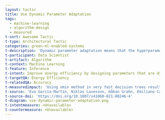 ```yaml
---
layout: tactic
title: Use Dynamic Parameter Adaptation
tags:
  - machine-learning
  - algorithm-design
  - measured
t-sort: Awesome Tactic
t-type: Architectural Tactic
categories: green-ml-enabled-systems
t-description: 'Dynamic parameter adaptation means that the hyperparameters of a machine learning model are dynamically adapted based on the input data, instead of determining the exact parameters values in the algorithm. For example, García-Martín et al (2021) used an nmin adaptation method for very fast decision trees. The nmin method allows the algorithm to grow faster in those branches where there is more confidence in creating a split and delaying the split on the less confident branches. This method resulted in decreased energy consumption.'
t-participant: Data Scientist
t-artifact: Algorithm
t-context: Machine Learning
t-feature: Inference
t-intent: Improve energy efficiency by designing parameters that are dynamically adapted based on input data
t-targetQA: Energy Efficiency
t-relatedQA: Accuracy
t-measuredimpact: 'Using nmin method in very fast decision trees resulted in lower energy consumption in 22 out of 29 of the tested datasets, with an average of 7% decrease in energy footprint. Additionally, nmin showed higher accuracy for 55% of the datasets, with an average difference of less than 1%.'
t-source: 'Eva García-Martín, Niklas Lavesson, Håkan Grahn, Emiliano Casalicchio, and Veselka Boeva. 2021. Energy-Aware Very Fast Decision Tree. Int. J. Data Sci. Anal. 11, 2 (March 2021), 105–126'
t-source-doi: 'https://doi.org/10.1007/s41060-021-00246-4'
t-diagram: use-dynamic-parameter-adaptation.png
t-intentmeasure: <Unavailable>
t-countermeasure: <Unavailable>
---
```

